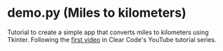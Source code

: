 # demo.py (Miles to kilometers)

Tutorial to create a simple app that converts miles to kilometers using Tkinter. Following the [first video](https://www.youtube.com/watch?v=OfAqWspoBb4&list=PLpMixYKO4EXeaGnqT_YWx7_mA77bz2VqM) in Clear Code's YouTube tutorial series.